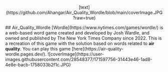 <p align="center">
[text](https://github.com/Ahangar/Air_Quality_Wordle/blob/main/coverImage.JPG?raw=true)
</p>
## Air_Quality_Wordle
[Wordle](https://www.nytimes.com/games/wordle/) is a web-based word game created and developed by Josh Wardle, and owned and published by The New York Times Company since 2022.
This is a recreation of this game with the solution based on words related to <strong>air quality</strong>. You can play this game [here](https://air-quality-wordle.pages.dev/).
![coverImage](https://user-images.githubusercontent.com/28548377/171597756-31443e46-1ad8-4e8e-bacb-1758033b2f1c.JPG)
